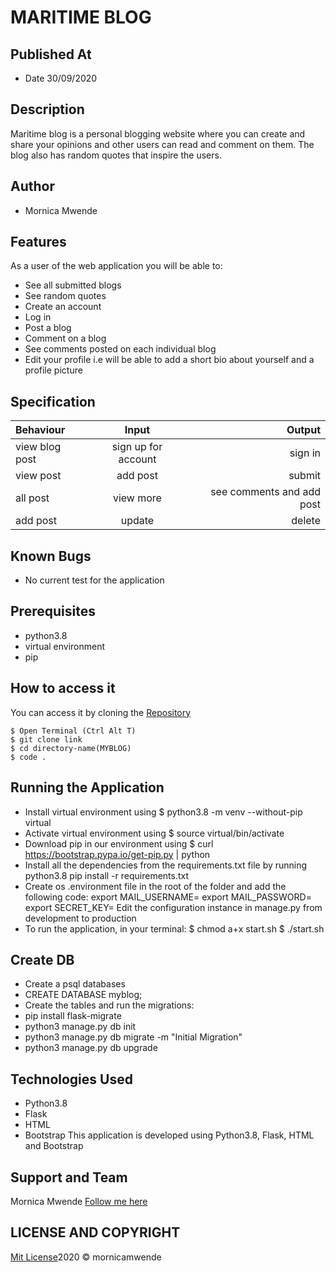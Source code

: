 # MARITIME  BLOG
## Published At
* Date 30/09/2020
## Description
Maritime blog is a personal blogging website where you can create and share your opinions and other users can read and comment on them. The blog also has random quotes that inspire the users.
## Author
 * Mornica Mwende
## Features
As a user of the web application you will be able to:
* See all submitted blogs
* See random quotes
* Create an account
* Log in
* Post a blog
* Comment on a blog
* See comments posted on each individual blog
* Edit your profile i.e will be able to add a short bio about yourself and a profile picture
## Specification
| Behaviour | Input | Output |
| :------------ |:---------------:| -----:|
| view blog post| sign up for account | sign in  |
| view post     | add post  | submit  |
| all post | view more    | see comments and add post |
| add post | update | delete
## Known Bugs
* No current test for the application
## Prerequisites
* python3.8
* virtual environment
* pip
## How to access it
You can access it by cloning the [Repository](https://github.com/mornicamwende/blogging-website)
```
$ Open Terminal (Ctrl Alt T)
$ git clone link
$ cd directory-name(MYBLOG)
$ code .
```
## Running the Application
* Install virtual environment using $ python3.8 -m venv --without-pip virtual
* Activate virtual environment using $ source virtual/bin/activate
* Download pip in our environment using $ curl https://bootstrap.pypa.io/get-pip.py | python
* Install all the dependencies from the requirements.txt file by running python3.8 pip install -r requirements.txt
* Create os .environment file in the root of the folder and add the following code:
  export MAIL_USERNAME=<your-email-address>
  export MAIL_PASSWORD=<your-email-password>
  export SECRET_KEY=<your-secret-key>
Edit the configuration instance in manage.py from development to production
* To run the application, in your terminal:
  $ chmod a+x start.sh
  $ ./start.sh
## Create DB
* Create a psql databases
* CREATE DATABASE myblog;
* Create the tables and run the migrations:
* pip install flask-migrate
* python3 manage.py db init
* python3 manage.py db migrate -m "Initial Migration"
* python3 manage.py db upgrade
## Technologies Used
* Python3.8
* Flask
* HTML
* Bootstrap
This application is developed using Python3.8, Flask, HTML and Bootstrap
## Support and Team
Mornica Mwende
[Follow me here](https://github.com/mornicamwende)
## LICENSE AND COPYRIGHT
[Mit License](https://opensource.org/licenses/MIT)2020 &copy; mornicamwende